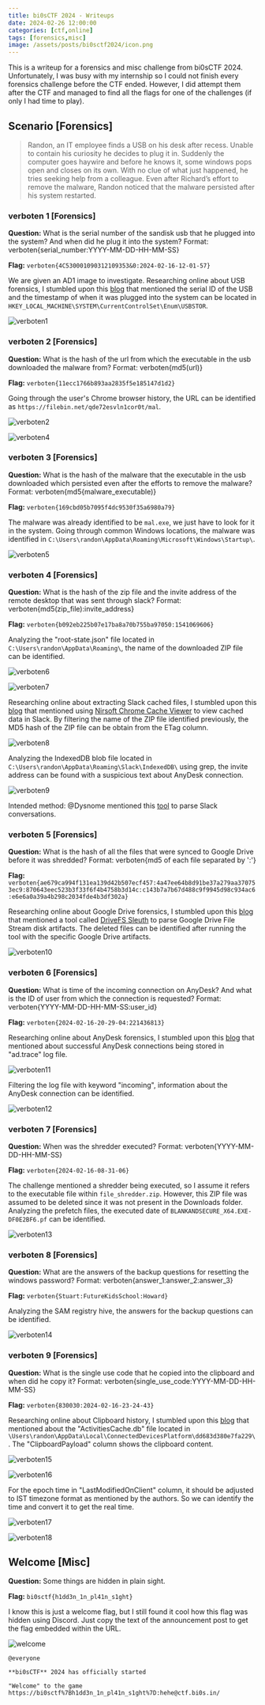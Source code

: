 ```yaml
---
title: bi0sCTF 2024 - Writeups
date: 2024-02-26 12:00:00
categories: [ctf,online]
tags: [forensics,misc]
image: /assets/posts/bi0sctf2024/icon.png
---
```


This is a writeup for a forensics and misc challenge from bi0sCTF 2024. Unfortunately, I was busy with my internship so I could not finish every forensics challenge before the CTF ended. However, I did attempt them after the CTF and managed to find all the flags for one of the challenges (if only I had time to play).

## Scenario [Forensics]
> Randon, an IT employee finds a USB on his desk after recess. Unable to contain his curiosity he decides to plug it in. Suddenly the computer goes haywire and before he knows it, some windows pops open and closes on its own. With no clue of what just happened, he tries seeking help from a colleague. Even after Richard’s effort to remove the malware, Randon noticed that the malware persisted after his system restarted.

### verboten 1 [Forensics]
**Question:** What is the serial number of the sandisk usb that he plugged into the system? And when did he plug it into the system? Format: verboten{serial_number:YYYY-MM-DD-HH-MM-SS}

**Flag:** `verboten{4C530001090312109353&0:2024-02-16-12-01-57}`

We are given an AD1 image to investigate. Researching online about USB forensics, I stumbled upon this [blog](https://www.cybrary.it/blog/usb-forensics-find-the-history-of-every-connected-usb-device-on-your-computer) that mentioned the serial ID of the USB and the timestamp of when it was plugged into the system can be located in `HKEY_LOCAL_MACHINE\SYSTEM\CurrentControlSet\Enum\USBSTOR`.

![verboten1](/assets/posts/bi0sctf2024/verboten1.png)

### verboten 2 [Forensics]
**Question:** What is the hash of the url from which the executable in the usb downloaded the malware from? Format: verboten{md5(url)}

**Flag:** `verboten{11ecc1766b893aa2835f5e185147d1d2}`

Going through the user's Chrome browser history, the URL can be identified as `https://filebin.net/qde72esvln1cor0t/mal`.

![verboten2](/assets/posts/bi0sctf2024/verboten2.png)

![verboten4](/assets/posts/bi0sctf2024/verboten4.png)

### verboten 3 [Forensics]
**Question:** What is the hash of the malware that the executable in the usb downloaded which persisted even after the efforts to remove the malware? Format: verboten{md5{malware_executable)}

**Flag:** `verboten{169cbd05b7095f4dc9530f35a6980a79}`

The malware was already identified to be `mal.exe`, we just have to look for it in the system. Going through common Windows locations, the malware was identified in `C:\Users\randon\AppData\Roaming\Microsoft\Windows\Startup\`.

![verboten5](/assets/posts/bi0sctf2024/verboten5.png)

### verboten 4 [Forensics]
**Question:** What is the hash of the zip file and the invite address of the remote desktop that was sent through slack? Format: verboten{md5(zip_file):invite_address}

**Flag:** `verboten{b092eb225b07e17ba8a70b755ba97050:1541069606}`

Analyzing the "root-state.json" file located in `C:\Users\randon\AppData\Roaming\`, the name of the downloaded ZIP file can be identified.

![verboten6](/assets/posts/bi0sctf2024/verboten6.png)

![verboten7](/assets/posts/bi0sctf2024/verboten7.png)

Researching online about extracting Slack cached files, I stumbled upon this [blog](https://medium.com/@jeroenverhaeghe/forensics-finding-slack-chat-artifacts-d5eeffd31b9c) that mentioned using [Nirsoft Chrome Cache Viewer](https://www.nirsoft.net/utils/chrome_cache_view.html) to view cached data in Slack. By filtering the name of the ZIP file identified previously, the MD5 hash of the ZIP file can be obtain from the ETag column.

![verboten8](/assets/posts/bi0sctf2024/verboten8.png)

Analyzing the IndexedDB blob file located in `C:\Users\randon\AppData\Roaming\Slack\IndexedDB\` using grep, the invite address can be found with a suspicious text about AnyDesk connection.

![verboten9](/assets/posts/bi0sctf2024/verboten9.png)

Intended method: @Dysnome mentioned this [tool](https://github.com/0xHasanM/Slack-Parser) to parse Slack conversations.

### verboten 5 [Forensics]
**Question:** What is the hash of all the files that were synced to Google Drive before it was shredded? Format: verboten{md5 of each file separated by ':'}

**Flag:** `verboten{ae679ca994f131ea139d42b507ecf457:4a47ee64b8d91be37a279aa370753ec9:870643eec523b3f33f6f4b4758b3d14c:c143b7a7b67d488c9f9945d98c934ac6:e6e6a0a39a4b298c2034fde4b3df302a}`

Researching online about Google Drive forensics, I stumbled upon this [blog](https://amgedwageh.medium.com/drivefs-sleuth-investigating-google-drive-file-streams-disk-artifacts-0b5ea637c980) that mentioned a tool called [DriveFS Sleuth](https://github.com/AmgdGocha/DriveFS-Sleuth) to parse Google Drive File Stream disk artifacts. The deleted files can be identified after running the tool with the specific Google Drive artifacts.

![verboten10](/assets/posts/bi0sctf2024/verboten10.png)

### verboten 6 [Forensics]
**Question:** What is time of the incoming connection on AnyDesk? And what is the ID of user from which the connection is requested? Format: verboten{YYYY-MM-DD-HH-MM-SS:user_id}

**Flag:** `verboten{2024-02-16-20-29-04:221436813}`

Researching online about AnyDesk forensics, I stumbled upon this [blog](https://medium.com/@tylerbrozek/anydesk-forensics-anydesk-log-analysis-b77ea37b90f1) that mentioned about successful AnyDesk connections being stored in "ad.trace" log file.

![verboten11](/assets/posts/bi0sctf2024/verboten11.png)

Filtering the log file with keyword "incoming", information about the AnyDesk connection can be identified.

![verboten12](/assets/posts/bi0sctf2024/verboten12.png)

### verboten 7 [Forensics]
**Question:** When was the shredder executed? Format: verboten{YYYY-MM-DD-HH-MM-SS}

**Flag:** `verboten{2024-02-16-08-31-06}`

The challenge mentioned a shredder being executed, so I assume it refers to the executable file within `file_shredder.zip`. However, this ZIP file was assumed to be deleted since it was not present in the Downloads folder. Analyzing the prefetch files, the executed date of `BLANKANDSECURE_X64.EXE-DF0E2BF6.pf` can be identified.

![verboten13](/assets/posts/bi0sctf2024/verboten13.png)

### verboten 8 [Forensics]
**Question:** What are the answers of the backup questions for resetting the windows password? Format: verboten{answer_1:answer_2:answer_3}

**Flag:** `verboten{Stuart:FutureKidsSchool:Howard}`

Analyzing the SAM registry hive, the answers for the backup questions can be identified.

![verboten14](/assets/posts/bi0sctf2024/verboten14.png)

### verboten 9 [Forensics]
**Question:** What is the single use code that he copied into the clipboard and when did he copy it? Format: verboten{single_use_code:YYYY-MM-DD-HH-MM-SS}

**Flag:** `verboten{830030:2024-02-16-23-24-43}`

Researching online about Clipboard history, I stumbled upon this [blog](https://www.inversecos.com/2022/05/how-to-perform-clipboard-forensics.html) that mentioned about the "ActivitiesCache.db" file located in `\Users\randon\AppData\Local\ConnectedDevicesPlatform\dd683d380e7fa229\`. The "ClipboardPayload" column shows the clipboard content.

![verboten15](/assets/posts/bi0sctf2024/verboten15.png)

![verboten16](/assets/posts/bi0sctf2024/verboten16.png)

For the epoch time in "LastModifiedOnClient" column, it should be adjusted to IST timezone format as mentioned by the authors. So we can identify the time and convert it to get the real time.

![verboten17](/assets/posts/bi0sctf2024/verboten17.png)

![verboten18](/assets/posts/bi0sctf2024/verboten18.png)

## Welcome [Misc]
**Question:** Some things are hidden in plain sight.

**Flag:** `bi0sctf{h1dd3n_1n_pl41n_s1ght}`

I know this is just a welcome flag, but I still found it cool how this flag was hidden using Discord. Just copy the text of the announcement post to get the flag embedded within the URL.

![welcome](/assets/posts/bi0sctf2024/welcome.png)

```
@everyone

**bi0sCTF** 2024 has officially started

"Welcome" to the game https://bi0sctf%7Bh1dd3n_1n_pl41n_s1ght%7D:hehe@ctf.bi0s.in/
```
